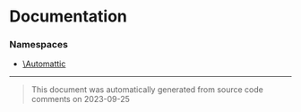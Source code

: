 # Documentation

### Namespaces

* [\Automattic](./namespaces/automattic.md)


--------
> This document was automatically generated from source code comments on 2023-09-25
